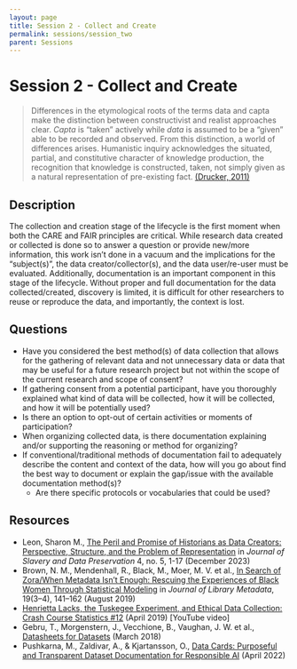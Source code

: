 ```yaml
---
layout: page
title: Session 2 - Collect and Create
permalink: sessions/session_two
parent: Sessions
---
```


# Session 2 - Collect and Create

> Differences in the etymological roots of the terms data and capta make the distinction between constructivist and realist approaches clear. *Capta* is “taken” actively while *data* is assumed to be a “given” able to be recorded and observed. From this distinction, a world of differences arises. Humanistic inquiry acknowledges the situated, partial, and constitutive character of knowledge production, the recognition that knowledge is constructed, taken, not simply given as a natural representation of pre-existing fact. [(Drucker, 2011)][1]

## Description

The collection and creation stage of the lifecycle is the first moment when both the CARE and FAIR principles are critical. While research data created or collected is done so to answer a question or provide new/more information, this work isn’t done in a vacuum and the implications for the “subject(s)”, the data creator/collector(s), and the data user/re-user must be evaluated. Additionally, documentation is an important component in this stage of the lifecycle. Without proper and full documentation for the data collected/created, discovery is limited, it is difficult for other researchers to reuse or reproduce the data, and importantly, the context is lost.

## Questions

- Have you considered the best method(s) of data collection that allows for the gathering of relevant data and not unnecessary data or data that may be useful for a future research project but not within the scope of the current research and scope of consent?
- If gathering consent from a potential participant, have you thoroughly explained what kind of data will be collected, how it will be collected, and how it will be potentially used?
- Is there an option to opt-out of certain activities or moments of participation?
- When organizing collected data, is there documentation explaining and/or supporting the reasoning or method for organizing?
- If conventional/traditional methods of documentation fail to adequately describe the content and context of the data, how will you go about find the best way to document or explain the gap/issue with the available documentation method(s)?
  - Are there specific protocols or vocabularies that could be used?

## Resources

 - Leon, Sharon M., [The Peril and Promise of Historians as Data Creators: Perspective, Structure, and the Problem of Representation](https://doi.org/10.25971/gt9h-5c46) in *Journal of Slavery and Data Preservation* 4, no. 5, 1-17 (December 2023)
 - Brown, N. M., Mendenhall, R., Black, M., Moer, M. V. et al., [In Search of Zora/When Metadata Isn’t Enough: Rescuing the Experiences of Black Women Through Statistical Modeling](https://doi.org/10.1080/19386389.2019.1652967) in *Journal of Library Metadata*, 19(3–4), 141–162 (August 2019)
 - [Henrietta Lacks, the Tuskegee Experiment, and Ethical Data Collection: Crash Course Statistics #12](https://www.youtube.com/watch?v=CzNANZnoiRs) (April 2019) [YouTube video]
 - Gebru, T., Morgenstern, J., Vecchione, B., Vaughan, J. W. et al., [Datasheets for Datasets](https://arxiv.org/abs/1803.09010) (March 2018)
 - Pushkarna, M., Zaldivar, A., & Kjartansson, O., [Data Cards: Purposeful and Transparent Dataset Documentation for Responsible AI](https://doi.org/10.48550/arXiv.2204.01075) (April 2022) 


[1]: http://www.digitalhumanities.org/dhq/vol/5/1/000091/000091.html "Humanities Approaches to Graphical Display"
